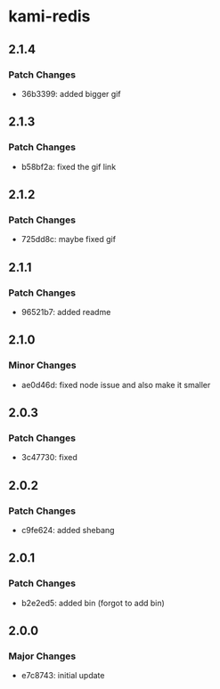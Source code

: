# kami-redis

## 2.1.4

### Patch Changes

- 36b3399: added bigger gif

## 2.1.3

### Patch Changes

- b58bf2a: fixed the gif link

## 2.1.2

### Patch Changes

- 725dd8c: maybe fixed gif

## 2.1.1

### Patch Changes

- 96521b7: added readme

## 2.1.0

### Minor Changes

- ae0d46d: fixed node issue and also make it smaller

## 2.0.3

### Patch Changes

- 3c47730: fixed

## 2.0.2

### Patch Changes

- c9fe624: added shebang

## 2.0.1

### Patch Changes

- b2e2ed5: added bin (forgot to add bin)

## 2.0.0

### Major Changes

- e7c8743: initial update
